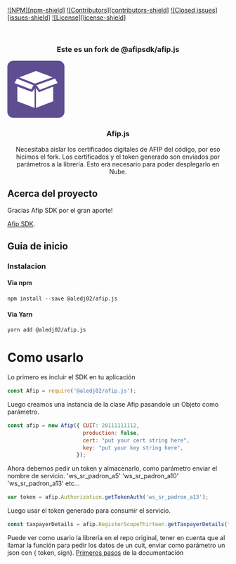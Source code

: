 <!-- PROJECT SHIELDS -->
[![NPM][npm-shield]](https://www.npmjs.com/package/@aledj02/afip.js)
[![Contributors][contributors-shield]](https://github.com/afipsdk/afip.js/graphs/contributors)
[![Closed issues][issues-shield]](https://github.com/afipsdk/afip.js/issues)
[![License][license-shield]](https://github.com/afipsdk/afip.js/blob/master/LICENSE)

<!-- PROJECT LOGO -->
<br />
<p align="center">
  <h3 align="center">Este es un fork de @afipsdk/afip.js</h3>
  <a href="https://github.com/afipsdk/afip.js">
    <img src="https://github.com/afipsdk/afipsdk.github.io/blob/master/images/logo-colored.png" alt="Afip.js" width="130" height="130">
  </a>

  <h3 align="center">Afip.js</h3>

  <p align="center">
    Necesitaba aislar los certificados digitales de AFIP del código, por eso hicimos el fork. Los certificados
    y el token generado son enviados por parámetros a la librería. Esto era necesario para poder desplegarlo en Nube.
  </p>
</p>

<!-- ABOUT THE PROJECT -->
## Acerca del proyecto
Gracias Afip SDK por el gran aporte!

[Afip SDK](https://afipsdk.com/).


<!-- START GUIDE -->
## Guia de inicio

### Instalacion
#### Via npm

```
npm install --save @aledj02/afip.js
```

#### Via Yarn

```
yarn add @aledj02/afip.js
```

# Como usarlo

Lo primero es incluir el SDK en tu aplicación
````js
const Afip = require('@aledj02/afip.js');
````

Luego creamos una instancia de la clase Afip pasandole un Objeto como parámetro.
````js
const afip = new Afip({ CUIT: 20111111112,
                        production: false,
                        cert: "put your cert string here",
                        key: "put your key string here",
                      });
````

Ahora debemos pedir un token y almacenarlo, como parámetro enviar el nombre de servicio.
'ws_sr_padron_a5'
'ws_sr_padron_a10'
'ws_sr_padron_a13'
etc...
````js
var token = afip.Authorization.getTokenAuth('ws_sr_padron_a13');
````
Luego usar el token generado para consumir el servicio.
````js
const taxpayerDetails = afip.RegisterScopeThirteen.getTaxpayerDetails("cuit a consultar", token.credentials);
````

Puede ver como usario la librería en el repo original, tener en cuenta que al llamar la función para 
pedir los datos de un cuit, enviar como parámetro un json con { token, sign}. [Primeros pasos](https://github.com/afipsdk/afip.js/wiki/Primeros-pasos#como-usarlo) de la documentación

